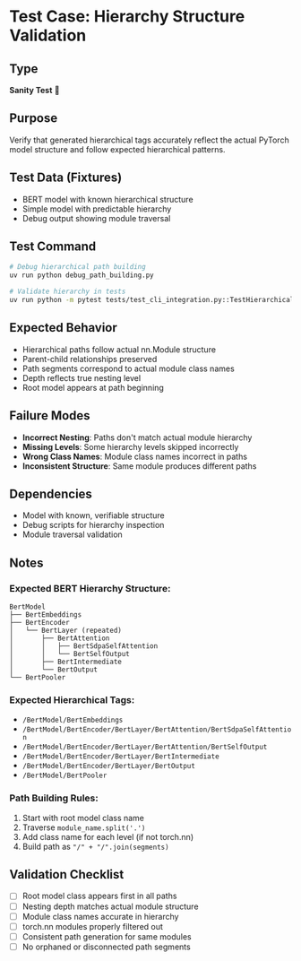 # Test Case: Hierarchy Structure Validation

## Type
**Sanity Test** 🧠

## Purpose
Verify that generated hierarchical tags accurately reflect the actual PyTorch model structure and follow expected hierarchical patterns.

## Test Data (Fixtures)
- BERT model with known hierarchical structure
- Simple model with predictable hierarchy
- Debug output showing module traversal

## Test Command
```bash
# Debug hierarchical path building
uv run python debug_path_building.py

# Validate hierarchy in tests  
uv run python -m pytest tests/test_cli_integration.py::TestHierarchicalTagging::test_module_hierarchy_inspection -v
```

## Expected Behavior
- Hierarchical paths follow actual nn.Module structure
- Parent-child relationships preserved
- Path segments correspond to actual module class names
- Depth reflects true nesting level
- Root model appears at path beginning

## Failure Modes
- **Incorrect Nesting**: Paths don't match actual module hierarchy
- **Missing Levels**: Some hierarchy levels skipped incorrectly
- **Wrong Class Names**: Module class names incorrect in paths
- **Inconsistent Structure**: Same module produces different paths

## Dependencies
- Model with known, verifiable structure
- Debug scripts for hierarchy inspection
- Module traversal validation

## Notes
### Expected BERT Hierarchy Structure:
```
BertModel
├── BertEmbeddings
├── BertEncoder  
│   └── BertLayer (repeated)
│       ├── BertAttention
│       │   ├── BertSdpaSelfAttention
│       │   └── BertSelfOutput  
│       ├── BertIntermediate
│       └── BertOutput
└── BertPooler
```

### Expected Hierarchical Tags:
- `/BertModel/BertEmbeddings`
- `/BertModel/BertEncoder/BertLayer/BertAttention/BertSdpaSelfAttention`
- `/BertModel/BertEncoder/BertLayer/BertAttention/BertSelfOutput`
- `/BertModel/BertEncoder/BertLayer/BertIntermediate`  
- `/BertModel/BertEncoder/BertLayer/BertOutput`
- `/BertModel/BertPooler`

### Path Building Rules:
1. Start with root model class name
2. Traverse `module_name.split('.')`
3. Add class name for each level (if not torch.nn)
4. Build path as `"/" + "/".join(segments)`

## Validation Checklist
- [ ] Root model class appears first in all paths
- [ ] Nesting depth matches actual module structure  
- [ ] Module class names accurate in hierarchy
- [ ] torch.nn modules properly filtered out
- [ ] Consistent path generation for same modules
- [ ] No orphaned or disconnected path segments